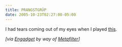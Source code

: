 ```yaml
---
title: PRANGSTGRÜP
date: 2005-10-23T02:27:00-05:00
---
```

I had tears coming out of my eyes when I played [this](http://www.prangstgrup.com/startupsound/ "PRANGSTGRÜP: Start-up Sound").

_[via [Engadget](http://www.engadget.com/ "great gadget news") by way of [Metafilter](http://www.metafilter.com/ "Community weblog")]_

